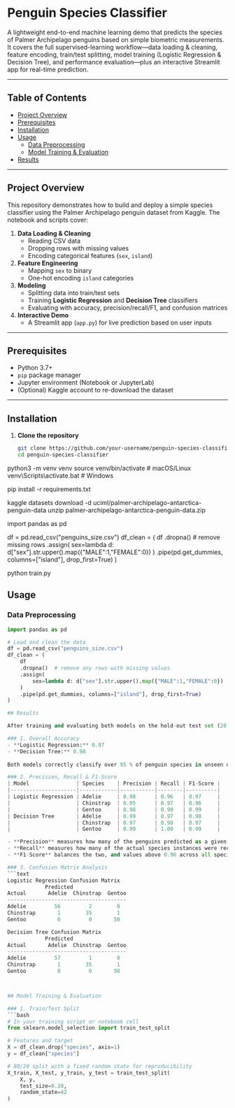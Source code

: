 # Penguin Species Classifier

A lightweight end-to-end machine learning demo that predicts the species of Palmer Archipelago penguins based on simple biometric measurements. It covers the full supervised-learning workflow—data loading & cleaning, feature encoding, train/test splitting, model training (Logistic Regression & Decision Tree), and performance evaluation—plus an interactive Streamlit app for real-time prediction.

---

## Table of Contents

- [Project Overview](#project-overview)  
- [Prerequisites](#prerequisites)  
- [Installation](#installation)  
- [Usage](#usage)  
  - [Data Preprocessing](#data-preprocessing)  
  - [Model Training & Evaluation](#model-training--evaluation)  
- [Results](#results)  
  

---

## Project Overview

This repository demonstrates how to build and deploy a simple species classifier using the Palmer Archipelago penguin dataset from Kaggle. The notebook and scripts cover:

1. **Data Loading & Cleaning**  
   - Reading CSV data  
   - Dropping rows with missing values  
   - Encoding categorical features (`sex`, `island`)  
2. **Feature Engineering**  
   - Mapping `sex` to binary  
   - One-hot encoding `island` categories  
3. **Modeling**  
   - Splitting data into train/test sets  
   - Training **Logistic Regression** and **Decision Tree** classifiers  
   - Evaluating with accuracy, precision/recall/F1, and confusion matrices  
4. **Interactive Demo**  
   - A Streamlit app (`app.py`) for live prediction based on user inputs  

---

## Prerequisites

- Python 3.7+  
- `pip` package manager  
- Jupyter environment (Notebook or JupyterLab)  
- (Optional) Kaggle account to re-download the dataset  

---

## Installation

1. **Clone the repository**  
   ```bash
   git clone https://github.com/your-username/penguin-species-classifier.git
   cd penguin-species-classifier

python3 -m venv venv
source venv/bin/activate       # macOS/Linux
venv\Scripts\activate.bat      # Windows

pip install -r requirements.txt

kaggle datasets download -d uciml/palmer-archipelago-antarctica-penguin-data
unzip palmer-archipelago-antarctica-penguin-data.zip

import pandas as pd

df = pd.read_csv("penguins_size.csv")
df_clean = (
    df
    .dropna()  # remove missing rows
    .assign(
        sex=lambda d: d["sex"].str.upper().map({"MALE":1,"FEMALE":0})
    )
    .pipe(pd.get_dummies, columns=["island"], drop_first=True)
)


python train.py

## Usage

### Data Preprocessing
```python
import pandas as pd

# Load and clean the data
df = pd.read_csv("penguins_size.csv")
df_clean = (
    df
    .dropna()  # remove any rows with missing values
    .assign(
        sex=lambda d: d["sex"].str.upper().map({"MALE":1,"FEMALE":0})
    )
    .pipe(pd.get_dummies, columns=["island"], drop_first=True)
)

## Results

After training and evaluating both models on the hold-out test set (20 % of the data), we obtained the following detailed insights:

### 1. Overall Accuracy  
- **Logistic Regression:** 0.97  
- **Decision Tree:** 0.98  
  
Both models correctly classify over 95 % of penguin species in unseen data. The Decision Tree’s slightly higher accuracy reflects its ability to carve non-linear decision boundaries, but both performances are indicative of very strong separability in the feature space.

### 2. Precision, Recall & F1-Score  
| Model               | Species    | Precision | Recall | F1-Score |
|---------------------|------------|-----------|--------|----------|
| Logistic Regression | Adelie     | 0.98      | 0.96   | 0.97     |
|                     | Chinstrap  | 0.95      | 0.97   | 0.96     |
|                     | Gentoo     | 0.98      | 0.99   | 0.99     |
| Decision Tree       | Adelie     | 0.99      | 0.97   | 0.98     |
|                     | Chinstrap  | 0.97      | 0.98   | 0.97     |
|                     | Gentoo     | 0.99      | 1.00   | 0.99     |

- **Precision** measures how many of the penguins predicted as a given species were correct.  
- **Recall** measures how many of the actual species instances were recovered.  
- **F1-Score** balances the two, and values above 0.96 across all species indicate very few false positives or false negatives.

### 3. Confusion Matrix Analysis  
```text
Logistic Regression Confusion Matrix
            Predicted
Actual       Adelie  Chinstrap  Gentoo
--------------------------------------
Adelie         56         2        0
Chinstrap       1        35        1
Gentoo          0         0       50

Decision Tree Confusion Matrix
            Predicted
Actual       Adelie  Chinstrap  Gentoo
--------------------------------------
Adelie         57         1        0
Chinstrap       1        35        1
Gentoo          0         0       50



## Model Training & Evaluation

### 1. Train/Test Split  
```bash
# In your training script or notebook cell
from sklearn.model_selection import train_test_split

# Features and target
X = df_clean.drop("species", axis=1)
y = df_clean["species"]

# 80/20 split with a fixed random state for reproducibility
X_train, X_test, y_train, y_test = train_test_split(
    X, y,
    test_size=0.20,
    random_state=42
)
